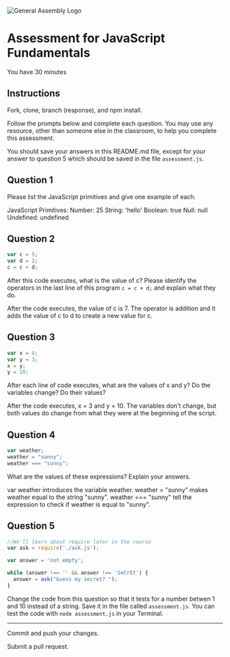![General Assembly Logo](http://i.imgur.com/ke8USTq.png)

# Assessment for JavaScript Fundamentals

You have 30 minutes

## Instructions

Fork, clone, branch (response), and npm install.

Follow the prompts below and complete each question.  You may use any resource, other than someone else in the classroom, to help you complete this assessment.

You should save your answers in this README.md file, except for your answer to question 5 which should be saved in the file `assessment.js`.

## Question 1

Please list the JavaScript primitives and give one example of each.

  JavaScript Primitives:
    Number: 25
    String: 'hello'
    Boolean: true
    Null: null
    Undefined: undefined

## Question 2

```js
var c = 5;
var d = 2;
c = c + d;
```

After this code executes, what is the value of c?  Please identify the operators in the last line of this program `c = c + d;` and explain what they do.

  After the code executes, the value of c is 7. The operator is addition and it adds the value of c to d to create a new value for c.

## Question 3

```js
var x = 4;
var y = 3;
x = y;
y = 10;
```

After each line of code executes, what are the values of x and y?  Do the variables change?  Do their values?

  After the code executes, x = 3 and y = 10. The variables don't change, but both values do change from what they were at the beginning of the script.

## Question 4

```js
var weather;
weather = "sunny";
weather === "sunny";
```

What are the values of these expressions?  Explain your answers.

  var weather introduces the variable weather. weather = "sunny" makes weather equal to the string "sunny".  weather === "sunny" tell the expression to check if weather is equal to "sunny".

## Question 5

```js
//We'll learn about require later in the course
var ask = require('./ask.js');

var answer = 'not empty';

while (answer !== '' && answer !== 'SeCrEt') {
  answer = ask("Guess my secret? ");
}
```

Change the code from this question so that it tests for a number betwen 1 and 10 instead of a string.  Save it in the file called `assessment.js`.  You can test the code with `node assessment.js` in your Terminal.

---

Commit and push your changes.

Submit a pull request.

